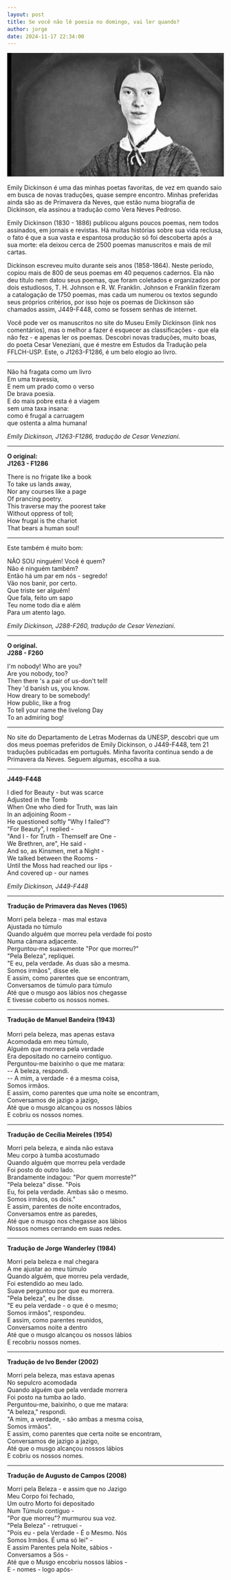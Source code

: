 ```yaml
---
layout: post
title: Se você não lê poesia no domingo, vai ler quando?
author: jorge
date: 2024-11-17 22:34:00
---
```

![](/uploads/emily-dick.jpg)

Emily Dickinson é uma das minhas poetas favoritas, de vez em quando saio em busca de novas traduções, quase sempre encontro. Minhas preferidas ainda são as de Primavera da Neves, que estão numa biografia de Dickinson, ela assinou a tradução como Vera Neves Pedroso.

Emily Dickinson (1830 - 1886) publicou alguns poucos poemas, nem todos assinados, em jornais e revistas. Há muitas histórias sobre sua vida reclusa, o fato é que a sua vasta e espantosa produção só foi descoberta após a sua morte: ela deixou cerca de 2500 poemas manuscritos e mais de mil cartas.

Dickinson escreveu muito durante seis anos (1858-1864). Neste período, copiou mais de 800 de seus poemas em 40 pequenos cadernos. Ela não deu título nem datou seus poemas, que foram coletados e organizados por dois estudiosos, T. H. Johnson e R. W. Franklin. Johnson e Franklin fizeram a catalogação de 1750 poemas, mas cada um numerou os textos segundo seus próprios critérios, por isso hoje os poemas de Dickinson são chamados assim, J449-F448, como se fossem senhas de internet.

Você pode ver os manuscritos no site do Museu Emily Dickinson (link nos comentários), mas o melhor a fazer é esquecer as classificações - que ela não fez - e apenas ler os poemas. Descobri novas traduções, muito boas, do poeta Cesar Veneziani, que é mestre em Estudos da Tradução pela FFLCH-USP. Este, o J1263-F1286, é um belo elogio ao livro.

- - -

Não há fragata como um livro\
Em uma travessia,\
E nem um prado como o verso\
De brava poesia.\
E do mais pobre esta é a viagem\
sem uma taxa insana:\
como é frugal a carruagem\
que ostenta a alma humana!

*Emily Dickinson, J1263-F1286, tradução de Cesar Veneziani.*

- - -

**O original:**\
**J1263 - F1286**

There is no frigate like a book\
To take us lands away,\
Nor any courses like a page\
Of prancing poetry.\
This traverse may the poorest take\
Without oppress of toll;\
How frugal is the chariot\
That bears a human soul!

- - -

Este também é muito bom:

NÃO SOU ninguém! Você é quem?\
Não é ninguém também?\
Então há um par em nós - segredo!\
Vão nos banir, por certo.\
Que triste ser alguém!\
Que fala, feito um sapo\
Teu nome todo dia e além\
Para um atento lago.

*Emily Dickinson, J288-F260, tradução de Cesar Veneziani.*

- - -

**O original.**\
**J288 - F260**

I'm nobody! Who are you?\
Are you nobody, too?\
Then there 's a pair of us-don't tell!\
They 'd banish us, you know.\
How dreary to be somebody!\
How public, like a frog\
To tell your name the livelong Day\
To an admiring bog!

- - -

No site do Departamento de Letras Modernas da UNESP, descobri que um dos meus poemas preferidos de Emily Dickinson, o J449-F448, tem 21 traduções publicadas em português. Minha favorita continua sendo a de Primavera da Neves. Seguem algumas, escolha a sua.

- - -

**J449-F448**

I died for Beauty - but was scarce\
Adjusted in the Tomb\
When One who died for Truth, was lain\
In an adjoining Room -\
He questioned softly "Why I failed"?\
"For Beauty", I replied -\
"And I - for Truth - Themself are One -\
We Brethren, are", He said -\
And so, as Kinsmen, met a Night -\
We talked between the Rooms -\
Until the Moss had reached our lips -\
And covered up - our names

*Emily Dickinson, J449-F448*

- - -

**Tradução de Primavera das Neves (1965)**

Morri pela beleza - mas mal estava\
Ajustada no túmulo\
Quando alguém que morreu pela verdade foi posto\
Numa câmara adjacente.\
Perguntou-me suavemente "Por que morreu?"\
"Pela Beleza", repliquei.\
"E eu, pela verdade. As duas são a mesma.\
Somos irmãos", disse ele.\
E assim, como parentes que se encontram,\
Conversamos de túmulo para túmulo\
Até que o musgo aos lábios nos chegasse\
E tivesse coberto os nossos nomes.

- - -

**Tradução de Manuel Bandeira (1943)**\
\
Morri pela beleza, mas apenas estava\
Acomodada em meu túmulo,\
Alguém que morrera pela verdade\
Era depositado no carneiro contíguo.\
Perguntou-me baixinho o que me matara:\
-- A beleza, respondi.\
-- A mim, a verdade - é a mesma coisa,\
Somos irmãos.\
E assim, como parentes que uma noite se encontram,\
Conversamos de jazigo a jazigo,\
Até que o musgo alcançou os nossos lábios\
E cobriu os nossos nomes.

- - -

**Tradução de Cecília Meireles (1954)**

Morri pela beleza, e ainda não estava\
Meu corpo à tumba acostumado\
Quando alguém que morreu pela verdade\
Foi posto do outro lado.\
Brandamente indagou: "Por quem morreste?"\
"Pela beleza" disse. "Pois\
Eu, foi pela verdade. Ambas são o mesmo.\
Somos irmãos, os dois."\
E assim, parentes de noite encontrados,\
Conversamos entre as paredes,\
Até que o musgo nos chegasse aos lábios\
Nossos nomes cerrando em suas redes.

- - -

**Tradução de Jorge Wanderley (1984)**

Morri pela beleza e mal chegara\
A me ajustar ao meu túmulo\
Quando alguém, que morreu pela verdade,\
Foi estendido ao meu lado.\
Suave perguntou por que eu morrera.\
"Pela beleza", eu lhe disse.\
"E eu pela verdade - o que é o mesmo;\
Somos irmãos", respondeu.\
E assim, como parentes reunidos,\
Conversamos noite a dentro\
Até que o musgo alcançou os nossos lábios\
E recobriu nossos nomes.

- - -

**Tradução de Ivo Bender (2002)**

Morri pela beleza, mas estava apenas\
No sepulcro acomodada\
Quando alguém que pela verdade morrera\
Foi posto na tumba ao lado.\
Perguntou-me, baixinho, o que me matara:\
"A beleza," respondi.\
"A mim, a verdade, - são ambas a mesma coisa,\
Somos irmãos".\
E assim, como parentes que certa noite se encontram,\
Conversamos de jazigo a jazigo,\
Até que o musgo alcançou nossos lábios\
E cobriu os nossos nomes.

- - -

**Tradução de Augusto de Campos (2008)**

Morri pela Beleza - e assim que no Jazigo\
Meu Corpo foi fechado,\
Um outro Morto foi depositado\
Num Túmulo contíguo -\
"Por que morreu"? murmurou sua voz.\
"Pela Beleza" - retruquei -\
"Pois eu - pela Verdade - É o Mesmo. Nós\
Somos Irmãos. É uma só lei" -\
E assim Parentes pela Noite, sábios -\
Conversamos a Sós -\
Até que o Musgo encobriu nossos lábios -\
E - nomes - logo após-
